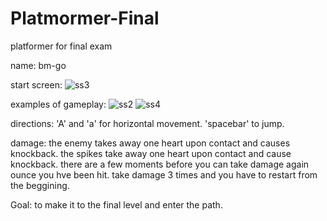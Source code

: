 # Platmormer-Final
platformer for final exam

name: bm-go

start screen:
![ss3](https://user-images.githubusercontent.com/84975274/120044053-140be900-bfdb-11eb-98ff-a36b066077f9.PNG)

examples of gameplay:
![ss2](https://user-images.githubusercontent.com/84975274/120044047-12422580-bfdb-11eb-85c1-0eee5ad8c79d.PNG)
![ss4](https://user-images.githubusercontent.com/84975274/120044548-13c01d80-bfdc-11eb-930f-7db381dcda86.PNG)

directions:
'A' and 'a' for horizontal movement.
'spacebar' to jump.

damage:
the enemy takes away one heart upon contact and causes knockback.
the spikes take away one heart upon contact and cause knockback.
there are a few moments before you can take damage again ounce you hve been hit.
take damage 3 times and you have to restart from the beggining.

Goal:
to make it to the final level and enter the path.

